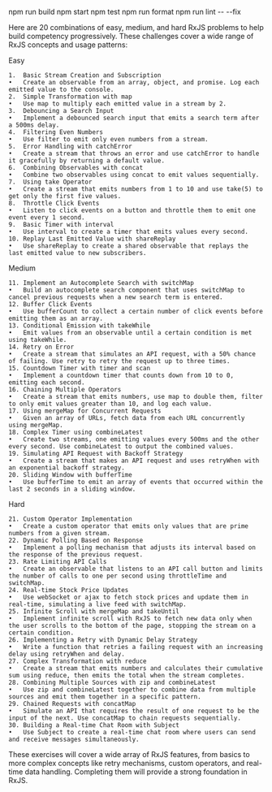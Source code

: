 npm run build
npm start
npm test
npm run format
npm run lint -- --fix

Here are 20 combinations of easy, medium, and hard RxJS problems to help build competency progressively. These challenges cover a wide range of RxJS concepts and usage patterns:

Easy

    1.	Basic Stream Creation and Subscription
    •	Create an observable from an array, object, and promise. Log each emitted value to the console.
    2.	Simple Transformation with map
    •	Use map to multiply each emitted value in a stream by 2.
    3.	Debouncing a Search Input
    •	Implement a debounced search input that emits a search term after a 500ms delay.
    4.	Filtering Even Numbers
    •	Use filter to emit only even numbers from a stream.
    5.	Error Handling with catchError
    •	Create a stream that throws an error and use catchError to handle it gracefully by returning a default value.
    6.	Combining Observables with concat
    •	Combine two observables using concat to emit values sequentially.
    7.	Using take Operator
    •	Create a stream that emits numbers from 1 to 10 and use take(5) to get only the first five values.
    8.	Throttle Click Events
    •	Listen to click events on a button and throttle them to emit one event every 1 second.
    9.	Basic Timer with interval
    •	Use interval to create a timer that emits values every second.
    10.	Replay Last Emitted Value with shareReplay
    •	Use shareReplay to create a shared observable that replays the last emitted value to new subscribers.

Medium

    11.	Implement an Autocomplete Search with switchMap
    •	Build an autocomplete search component that uses switchMap to cancel previous requests when a new search term is entered.
    12.	Buffer Click Events
    •	Use bufferCount to collect a certain number of click events before emitting them as an array.
    13.	Conditional Emission with takeWhile
    •	Emit values from an observable until a certain condition is met using takeWhile.
    14.	Retry on Error
    •	Create a stream that simulates an API request, with a 50% chance of failing. Use retry to retry the request up to three times.
    15.	Countdown Timer with timer and scan
    •	Implement a countdown timer that counts down from 10 to 0, emitting each second.
    16.	Chaining Multiple Operators
    •	Create a stream that emits numbers, use map to double them, filter to only emit values greater than 10, and log each value.
    17.	Using mergeMap for Concurrent Requests
    •	Given an array of URLs, fetch data from each URL concurrently using mergeMap.
    18.	Complex Timer using combineLatest
    •	Create two streams, one emitting values every 500ms and the other every second. Use combineLatest to output the combined values.
    19.	Simulating API Request with Backoff Strategy
    •	Create a stream that makes an API request and uses retryWhen with an exponential backoff strategy.
    20.	Sliding Window with bufferTime
    •	Use bufferTime to emit an array of events that occurred within the last 2 seconds in a sliding window.

Hard

    21.	Custom Operator Implementation
    •	Create a custom operator that emits only values that are prime numbers from a given stream.
    22.	Dynamic Polling Based on Response
    •	Implement a polling mechanism that adjusts its interval based on the response of the previous request.
    23.	Rate Limiting API Calls
    •	Create an observable that listens to an API call button and limits the number of calls to one per second using throttleTime and switchMap.
    24.	Real-time Stock Price Updates
    •	Use webSocket or ajax to fetch stock prices and update them in real-time, simulating a live feed with switchMap.
    25.	Infinite Scroll with mergeMap and takeUntil
    •	Implement infinite scroll with RxJS to fetch new data only when the user scrolls to the bottom of the page, stopping the stream on a certain condition.
    26.	Implementing a Retry with Dynamic Delay Strategy
    •	Write a function that retries a failing request with an increasing delay using retryWhen and delay.
    27.	Complex Transformation with reduce
    •	Create a stream that emits numbers and calculates their cumulative sum using reduce, then emits the total when the stream completes.
    28.	Combining Multiple Sources with zip and combineLatest
    •	Use zip and combineLatest together to combine data from multiple sources and emit them together in a specific pattern.
    29.	Chained Requests with concatMap
    •	Simulate an API that requires the result of one request to be the input of the next. Use concatMap to chain requests sequentially.
    30.	Building a Real-time Chat Room with Subject
    •	Use Subject to create a real-time chat room where users can send and receive messages simultaneously.

These exercises will cover a wide array of RxJS features, from basics to more complex concepts like retry mechanisms, custom operators, and real-time data handling. Completing them will provide a strong foundation in RxJS.
